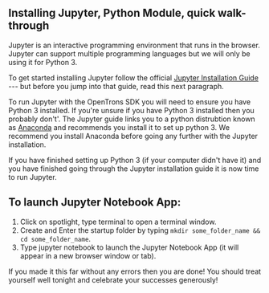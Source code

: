 ## Installing Jupyter, Python Module, quick walk-through

Jupyter is an interactive programming environment that runs in the browser. Jupyter can support multiple programming languages but we will only be using it for Python 3.

To get started installing Jupyter follow the official [Jupyter Installation Guide](http://jupyter.readthedocs.io/en/latest/install.html) --- but before you jump into that guide, read this next paragraph.

To run Jupyter with the OpenTrons SDK you will need to ensure you have Python 3 installed. If you're unsure if you have Python 3 installed then you probably don't'. The Jupyter guide links you to a python distrubtion known as [Anaconda](https://www.continuum.io/downloads) and recommends you install it to set up python 3. We recommend you install Anaconda before going any further with the Jupyter installation.

If you have finished setting up Python 3 (if your computer didn't have it) and you have finished going through the Jupyter installation guide it is now time to run Jupyter.


## To launch Jupyter Notebook App:

1. Click on spotlight, type terminal to open a terminal window.
2. Create and Enter the startup folder by typing `mkdir some_folder_name && cd some_folder_name`.
3. Type jupyter notebook to launch the Jupyter Notebook App (it will appear in a new browser window or tab).

If you made it this far without any errors then you are done! You should treat yourself well tonight and celebrate your successes generously!
